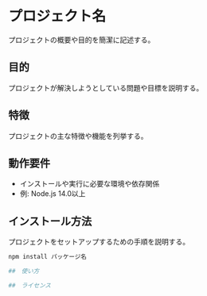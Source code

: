 # プロジェクト名

プロジェクトの概要や目的を簡潔に記述する。

## 目的

プロジェクトが解決しようとしている問題や目標を説明する。

## 特徴

プロジェクトの主な特徴や機能を列挙する。

## 動作要件

- インストールや実行に必要な環境や依存関係
- 例: Node.js 14.0以上

## インストール方法

プロジェクトをセットアップするための手順を説明する。

```bash
npm install パッケージ名

##　使い方

##　ライセンス


